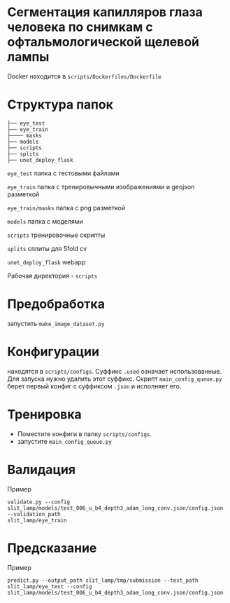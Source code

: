# Сегментация капилляров глаза человека по снимкам с офтальмологической щелевой лампы

Docker находится в `scripts/Dockerfiles/Dockerfile`

# Структура папок

```
├── eye_test
├── eye_train
├──── masks
├── models
├── scripts
├── splits
├── unet_deploy_flask
```

`eye_test` папка с тестовыми файлами

`eye_train` папка с тренировычными изображениями и geojson разметкой

`eye_train/masks` папка с png разметкой

`models` папка с моделями

`scripts` тренировочные скрипты

`splits` сплиты для 5fold cv

`unet_deploy_flask` webapp

Рабочая директория - `scripts`

# Предобработка

запустить `make_image_dataset.py`

# Конфигурации

находятся в `scripts/configs`. Суффикс `.used` означает использованные. Для запуска нужно удалить этот суффикс. Скрипт `main_config_queue.py` берет первый конфиг с суффиксом `.json` и исполняет его.

# Тренировка

- Поместите конфиги в папку `scripts/configs`.
- запустите `main_config_queue.py`

# Валидация

Пример

```
validate.py --config slit_lamp/models/test_006_u_b4_depth3_adam_long_conv.json/config.json
--validation_path
slit_lamp/eye_train
```

# Предсказание

Пример
```
predict.py --output_path slit_lamp/tmp/submission --test_path slit_lamp/eye_test --config slit_lamp/models/test_006_u_b4_depth3_adam_long_conv.json/config.json
```



